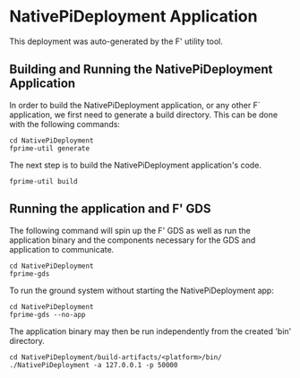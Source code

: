# NativePiDeployment Application

This deployment was auto-generated by the F' utility tool.

## Building and Running the NativePiDeployment Application

In order to build the NativePiDeployment application, or any other F´ application, we first need to generate a build directory. This can be done with the following commands:

```
cd NativePiDeployment
fprime-util generate
```

The next step is to build the NativePiDeployment application's code.
```
fprime-util build
```

## Running the application and F' GDS

The following command will spin up the F' GDS as well as run the application binary and the components necessary for the GDS and application to communicate.

```
cd NativePiDeployment
fprime-gds
```

To run the ground system without starting the NativePiDeployment app:
```
cd NativePiDeployment
fprime-gds --no-app
```

The application binary may then be run independently from the created 'bin' directory.

```
cd NativePiDeployment/build-artifacts/<platform>/bin/
./NativePiDeployment -a 127.0.0.1 -p 50000
```
